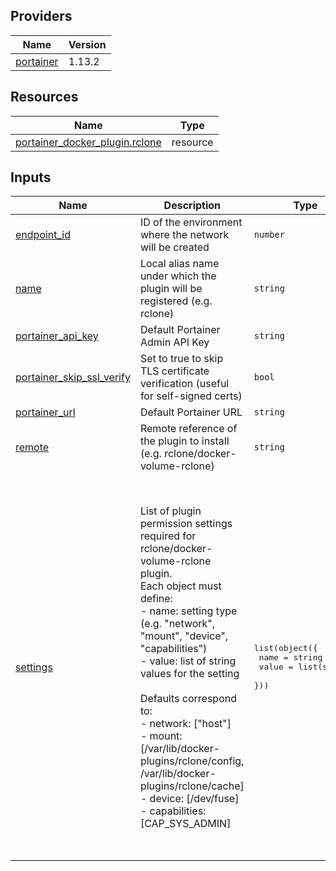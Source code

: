 <!-- BEGIN_TF_DOCS -->


## Providers

| Name | Version |
|------|---------|
| <a name="provider_portainer"></a> [portainer](#provider\_portainer) | 1.13.2 |

## Resources

| Name | Type |
|------|------|
| [portainer_docker_plugin.rclone](https://registry.terraform.io/providers/portainer/portainer/latest/docs/resources/docker_plugin) | resource |

## Inputs

| Name | Description | Type | Default | Required |
|------|-------------|------|---------|:--------:|
| <a name="input_endpoint_id"></a> [endpoint\_id](#input\_endpoint\_id) | ID of the environment where the network will be created | `number` | n/a | yes |
| <a name="input_name"></a> [name](#input\_name) | Local alias name under which the plugin will be registered (e.g. rclone) | `string` | `"rclone"` | no |
| <a name="input_portainer_api_key"></a> [portainer\_api\_key](#input\_portainer\_api\_key) | Default Portainer Admin API Key | `string` | n/a | yes |
| <a name="input_portainer_skip_ssl_verify"></a> [portainer\_skip\_ssl\_verify](#input\_portainer\_skip\_ssl\_verify) | Set to true to skip TLS certificate verification (useful for self-signed certs) | `bool` | `true` | no |
| <a name="input_portainer_url"></a> [portainer\_url](#input\_portainer\_url) | Default Portainer URL | `string` | n/a | yes |
| <a name="input_remote"></a> [remote](#input\_remote) | Remote reference of the plugin to install (e.g. rclone/docker-volume-rclone) | `string` | `"rclone/docker-volume-rclone"` | no |
| <a name="input_settings"></a> [settings](#input\_settings) | List of plugin permission settings required for rclone/docker-volume-rclone plugin.<br/>Each object must define:<br/>  - name: setting type (e.g. "network", "mount", "device", "capabilities")<br/>  - value: list of string values for the setting<br/><br/>Defaults correspond to:<br/>  - network: ["host"]<br/>  - mount: [/var/lib/docker-plugins/rclone/config, /var/lib/docker-plugins/rclone/cache]<br/>  - device: [/dev/fuse]<br/>  - capabilities: [CAP\_SYS\_ADMIN] | <pre>list(object({<br/>    name  = string<br/>    value = list(string)<br/>  }))</pre> | <pre>[<br/>  {<br/>    "name": "network",<br/>    "value": [<br/>      "host"<br/>    ]<br/>  },<br/>  {<br/>    "name": "mount",<br/>    "value": [<br/>      "/var/lib/docker-plugins/rclone/config"<br/>    ]<br/>  },<br/>  {<br/>    "name": "mount",<br/>    "value": [<br/>      "/var/lib/docker-plugins/rclone/cache"<br/>    ]<br/>  },<br/>  {<br/>    "name": "device",<br/>    "value": [<br/>      "/dev/fuse"<br/>    ]<br/>  },<br/>  {<br/>    "name": "capabilities",<br/>    "value": [<br/>      "CAP_SYS_ADMIN"<br/>    ]<br/>  }<br/>]</pre> | no |
<!-- END_TF_DOCS -->